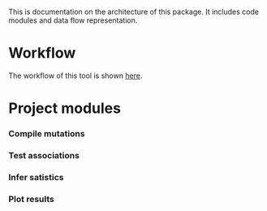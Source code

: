 This is documentation on the architecture of this package. It includes code modules and data flow representation.
# Workflow
The workflow of this tool is shown [here](design_documents/MugGWAS.drawio.png).

# Project modules

### Compile mutations

### Test associations

### Infer satistics

### Plot results
